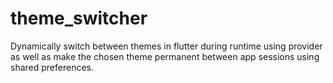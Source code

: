 # theme_switcher
 Dynamically switch between themes in flutter during runtime using provider as well as make the chosen theme permanent between app sessions using shared preferences.
